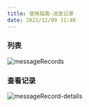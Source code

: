 ```yaml
---
title: 使用指南-消息记录
date: 2022/12/09 11:46
---
```


### 列表
![messageRecords](\stack\mc\messageRecords.png)

### 查看记录
![messageRecord-details](\stack\mc\messageRecord-details.png)